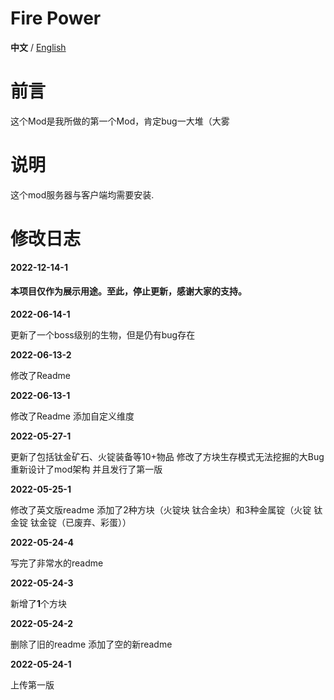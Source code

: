 # Fire Power

**中文** / [English](https://github.com/Casper233/Fire_Power/blob/master/readme_en.md)


# 前言

这个Mod是我所做的第一个Mod，肯定bug一大堆（大雾

# 说明

这个mod服务器与客户端均需要安装.


# 修改日志

**2022-12-14-1**

#### 本项目仅作为展示用途。至此，停止更新，感谢大家的支持。

**2022-06-14-1**

更新了一个boss级别的生物，但是仍有bug存在

**2022-06-13-2**

修改了Readme

**2022-06-13-1**

修改了Readme
添加自定义维度

**2022-05-27-1**

更新了包括钛金矿石、火锭装备等10+物品
修改了方块生存模式无法挖掘的大Bug
重新设计了mod架构
并且发行了第一版


**2022-05-25-1**

修改了英文版readme
添加了2种方块（火锭块 钛合金块）和3种金属锭（火锭 钛金锭 钛金锭（已废弃、彩蛋））


**2022-05-24-4**

写完了非常水的readme

**2022-05-24-3**

新增了**1**个方块

**2022-05-24-2**

删除了旧的readme
添加了空的新readme

**2022-05-24-1**

上传第一版
